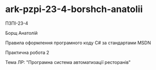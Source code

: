 # ark-pzpi-23-4-borshch-anatolii

ПЗПІ-23-4

Борщ Анатолій

Правила оформлення програмного коду C# за стандартами MSDN

Практична робота 2

Тема ЛР: "Програмна система автоматизації ресторанів"
